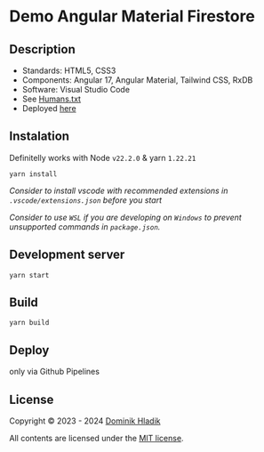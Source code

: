 # Demo Angular Material Firestore

## Description

- Standards: HTML5, CSS3
- Components: Angular 17, Angular Material, Tailwind CSS, RxDB
- Software: Visual Studio Code
- See [Humans.txt](https://celtian.github.io/demo-angular-material-firestore/humans.txt)
- Deployed [here](https://celtian.github.io/demo-angular-material-firestore/)

## Instalation

Definitelly works with Node `v22.2.0` & yarn `1.22.21`

```
yarn install
```

_Consider to install vscode with recommended extensions in `.vscode/extensions.json` before you start_

_Consider to use `WSL` if you are developing on `Windows` to prevent unsupported commands in `package.json`._

## Development server

```
yarn start
```

## Build

```
yarn build
```

## Deploy

only via Github Pipelines

## License

Copyright &copy; 2023 - 2024 [Dominik Hladik](https://github.com/Celtian)

All contents are licensed under the [MIT license].

[mit license]: LICENSE
